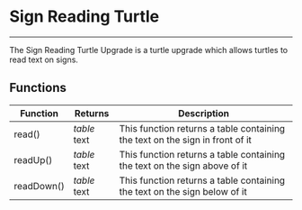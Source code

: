 # Sign Reading Turtle

---

The Sign Reading Turtle Upgrade is a turtle upgrade which allows turtles to read text on signs. 

## Functions
| Function | Returns | Description |
|----------|---------|-------------|
|read()|_table_ text|This function returns a table containing the text on the sign in front of it|
|readUp()|_table_ text|This function returns a table containing the text on the sign above of it|
|readDown()|_table_ text|This function returns a table containing the text on the sign below of it|